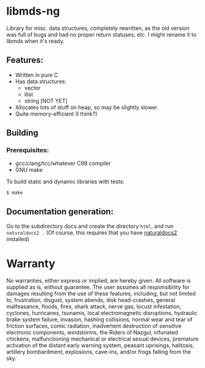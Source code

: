 # libmds-ng
Library for misc. data structures, completely rewritten, as the old
version was full of bugs and had no proper return statuses, etc. I might
rename it to libmds when it's ready.

## Features:
- Written in pure C
- Has data structures:
	- vector
	- llist
	- string [NOT YET]
- Allocates lots of stuff on heap, so may be slightly slower.
- Quite memory-efficient (I think?)

## Building
### Prerequisites:
- gcc/clang/tcc/whatever C99 compiler
- GNU make

To build static and dynamic libraries with tests:
```linux
$ make
```

## Documentation generation:
Go to the subdirectory docs and create the directory `html`,
and run `naturaldocs2 .` (Of course, this requires that you have
[naturaldocs2](https://www.naturaldocs.org/) installed)

# Warranty
No warranties, either express or implied, are hereby given. All
software is supplied as is, without guarantee.	The user assumes all
responsibility for damages resulting from the use of these features,
including, but not limited to, frustration, disgust, system abends, disk
head-crashes, general malfeasance, floods, fires, shark attack, nerve
gas, locust infestation, cyclones, hurricanes, tsunamis, local
electromagnetic disruptions, hydraulic brake system failure, invasion,
hashing collisions, normal wear and tear of friction surfaces, comic
radiation, inadvertent destruction of sensitive electronic components,
windstorms, the Riders of Nazgul, infuriated chickens, malfunctioning
mechanical or electrical sexual devices, premature activation of the
distant early warning system, peasant uprisings, halitosis, artillery
bombardment, explosions, cave-ins, and/or frogs falling from the sky.
